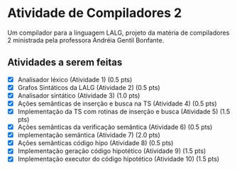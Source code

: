 # Atividade de Compiladores 2

Um compilador para a linguagem LALG, projeto da matéria de compiladores 2 ministrada pela professora Andréia Gentil Bonfante.

## Atividades a serem feitas

- [x] Analisador léxico (Atividade 1) (0.5 pts)
- [x] Grafos Sintáticos da LALG (Atividade 2) (0.5 pts)
- [x] Analisador sintático (Atividade 3) (1.0 pts)
- [x] Ações semânticas de inserção e busca na TS (Atividade 4) (0.5 pts)
- [x] Implementação da TS com rotinas de inserção e busca (Atividade 5) (1.5 pts)
- [x] Ações semânticas da verificação semântica (Atividade 6) (0.5 pts)
- [x] implementação semântica (Atividade 7) (2.0 pts)
- [x] Ações semânticas código hipo (Atividade 8) (0.5 pts)
- [x] Implementação geração código hipotético (Atividade 9) (1.5 pts)
- [x] Implementação executor do código hipotético (Atividade 10) (1.5 pts)
